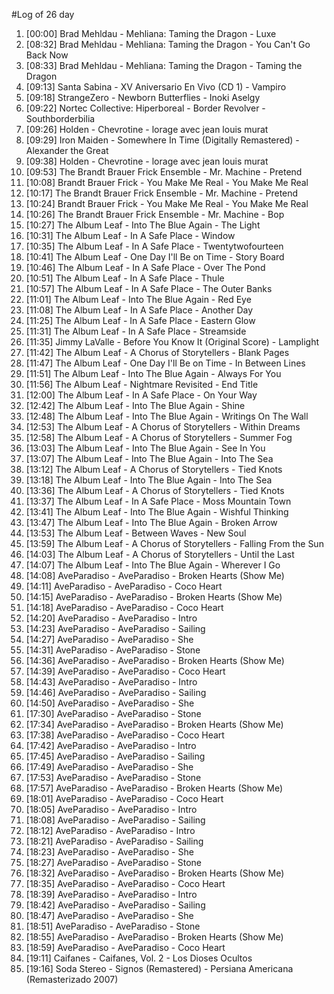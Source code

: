 #Log of 26 day

1. [00:00] Brad Mehldau - Mehliana: Taming the Dragon - Luxe
1. [08:32] Brad Mehldau - Mehliana: Taming the Dragon - You Can't Go Back Now
1. [08:33] Brad Mehldau - Mehliana: Taming the Dragon - Taming the Dragon
1. [09:13] Santa Sabina - XV Aniversario En Vivo (CD 1) - Vampiro
1. [09:18] StrangeZero - Newborn Butterflies - Inoki Aselgy
1. [09:22] Nortec Collective: Hiperboreal - Border Revolver - Southborderbilia
1. [09:26] Holden - Chevrotine - lorage avec jean louis murat
1. [09:29] Iron Maiden - Somewhere In Time (Digitally Remastered) - Alexander the Great
1. [09:38] Holden - Chevrotine - lorage avec jean louis murat
1. [09:53] The Brandt Brauer Frick Ensemble - Mr. Machine - Pretend
1. [10:08] Brandt Brauer Frick - You Make Me Real - You Make Me Real
1. [10:17] The Brandt Brauer Frick Ensemble - Mr. Machine - Pretend
1. [10:24] Brandt Brauer Frick - You Make Me Real - You Make Me Real
1. [10:26] The Brandt Brauer Frick Ensemble - Mr. Machine - Bop
1. [10:27] The Album Leaf - Into The Blue Again - The Light
1. [10:31] The Album Leaf - In A Safe Place - Window
1. [10:35] The Album Leaf - In A Safe Place - Twentytwofourteen
1. [10:41] The Album Leaf - One Day I'll Be on Time - Story Board
1. [10:46] The Album Leaf - In A Safe Place - Over The Pond
1. [10:51] The Album Leaf - In A Safe Place - Thule
1. [10:57] The Album Leaf - In A Safe Place - The Outer Banks
1. [11:01] The Album Leaf - Into The Blue Again - Red Eye
1. [11:08] The Album Leaf - In A Safe Place - Another Day
1. [11:25] The Album Leaf - In A Safe Place - Eastern Glow
1. [11:31] The Album Leaf - In A Safe Place - Streamside
1. [11:35] Jimmy LaValle - Before You Know It (Original Score) - Lamplight
1. [11:42] The Album Leaf - A Chorus of Storytellers - Blank Pages
1. [11:47] The Album Leaf - One Day I'll Be on Time - In Between Lines
1. [11:51] The Album Leaf - Into The Blue Again - Always For You
1. [11:56] The Album Leaf - Nightmare Revisited - End Title
1. [12:00] The Album Leaf - In A Safe Place - On Your Way
1. [12:42] The Album Leaf - Into The Blue Again - Shine
1. [12:48] The Album Leaf - Into The Blue Again - Writings On The Wall
1. [12:53] The Album Leaf - A Chorus of Storytellers - Within Dreams
1. [12:58] The Album Leaf - A Chorus of Storytellers - Summer Fog
1. [13:03] The Album Leaf - Into The Blue Again - See In You
1. [13:07] The Album Leaf - Into The Blue Again - Into The Sea
1. [13:12] The Album Leaf - A Chorus of Storytellers - Tied Knots
1. [13:18] The Album Leaf - Into The Blue Again - Into The Sea
1. [13:36] The Album Leaf - A Chorus of Storytellers - Tied Knots
1. [13:37] The Album Leaf - In A Safe Place - Moss Mountain Town
1. [13:41] The Album Leaf - Into The Blue Again - Wishful Thinking
1. [13:47] The Album Leaf - Into The Blue Again - Broken Arrow
1. [13:53] The Album Leaf - Between Waves - New Soul
1. [13:59] The Album Leaf - A Chorus of Storytellers - Falling From the Sun
1. [14:03] The Album Leaf - A Chorus of Storytellers - Until the Last
1. [14:07] The Album Leaf - Into The Blue Again - Wherever I Go
1. [14:08] AveParadiso - AveParadiso - Broken Hearts (Show Me)
1. [14:11] AveParadiso - AveParadiso - Coco Heart
1. [14:15] AveParadiso - AveParadiso - Broken Hearts (Show Me)
1. [14:18] AveParadiso - AveParadiso - Coco Heart
1. [14:20] AveParadiso - AveParadiso - Intro
1. [14:23] AveParadiso - AveParadiso - Sailing
1. [14:27] AveParadiso - AveParadiso - She
1. [14:31] AveParadiso - AveParadiso - Stone
1. [14:36] AveParadiso - AveParadiso - Broken Hearts (Show Me)
1. [14:39] AveParadiso - AveParadiso - Coco Heart
1. [14:43] AveParadiso - AveParadiso - Intro
1. [14:46] AveParadiso - AveParadiso - Sailing
1. [14:50] AveParadiso - AveParadiso - She
1. [17:30] AveParadiso - AveParadiso - Stone
1. [17:34] AveParadiso - AveParadiso - Broken Hearts (Show Me)
1. [17:38] AveParadiso - AveParadiso - Coco Heart
1. [17:42] AveParadiso - AveParadiso - Intro
1. [17:45] AveParadiso - AveParadiso - Sailing
1. [17:49] AveParadiso - AveParadiso - She
1. [17:53] AveParadiso - AveParadiso - Stone
1. [17:57] AveParadiso - AveParadiso - Broken Hearts (Show Me)
1. [18:01] AveParadiso - AveParadiso - Coco Heart
1. [18:05] AveParadiso - AveParadiso - Intro
1. [18:08] AveParadiso - AveParadiso - Sailing
1. [18:12] AveParadiso - AveParadiso - Intro
1. [18:21] AveParadiso - AveParadiso - Sailing
1. [18:23] AveParadiso - AveParadiso - She
1. [18:27] AveParadiso - AveParadiso - Stone
1. [18:32] AveParadiso - AveParadiso - Broken Hearts (Show Me)
1. [18:35] AveParadiso - AveParadiso - Coco Heart
1. [18:39] AveParadiso - AveParadiso - Intro
1. [18:42] AveParadiso - AveParadiso - Sailing
1. [18:47] AveParadiso - AveParadiso - She
1. [18:51] AveParadiso - AveParadiso - Stone
1. [18:55] AveParadiso - AveParadiso - Broken Hearts (Show Me)
1. [18:59] AveParadiso - AveParadiso - Coco Heart
1. [19:11] Caifanes - Caifanes, Vol. 2 - Los Dioses Ocultos
1. [19:16] Soda Stereo - Signos (Remastered) - Persiana Americana (Remasterizado 2007)

